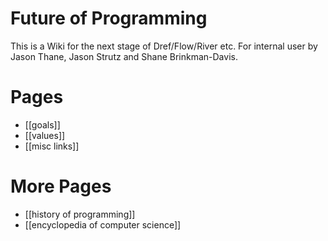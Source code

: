 # Future of Programming
This is a Wiki for the next stage of Dref/Flow/River etc. For internal user by Jason Thane, Jason Strutz and Shane Brinkman-Davis.


# Pages
* [[goals]]
* [[values]]
* [[misc links]]

# More Pages
* [[history of programming]]
* [[encyclopedia of computer science]]